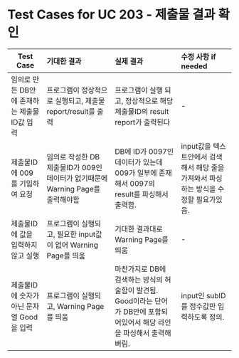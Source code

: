 # Test Cases for UC 203 - 제출물 결과 확인

| Test Case | 기대한 결과 | 실제 결과 | 수정 사항 if needed |
| ---------- | :--------- | :---------- | :---------- |
| 임의로 만든 DB안에 존재하는 제출물ID값 입력 | 프로그램이 정상적으로 실행되고, 제출물 report/result를 출력 | 프로그램이 실행 되고, 정상적으로 해당 제출물ID의 result report가 출력된다 | - |
| 제출물ID에 009를 기입하여 요청 | 임의로 작성한 DB 제출물ID가 009인 데이터가 없기때문에 Warning Page를 출력해야함  | DB에 ID가 0097인 데이터가 있는데 009가 일부에 존재해서 0097의 result를 파싱해서 출력함. | input값을 텍스트안에서 검색해서 해당 줄을 가져와서 파싱하는 방식을 수정할 필요가있음. |
| 제출물ID에 값을 입력하지 않고 실행 | 프로그램이 실행되고, 필요한 input값이 없어 Warning Page를 띄움  | 기대한 결과대로 Warning Page를 띄움 | - |
| 제출물ID에 숫자가 아닌 문자열 Good을 입력 | 프로그램이 실행되고, Warning Page를 띄움 | 마찬가지로 DB에 검색하는 방식의 허술함이 발견됨. Good이라는 단어가 DB안에 포함되어있어서 해당 라인을 파싱해서 출력해버림.| input인 subID를 정수값만 입력하도록 정의.   |